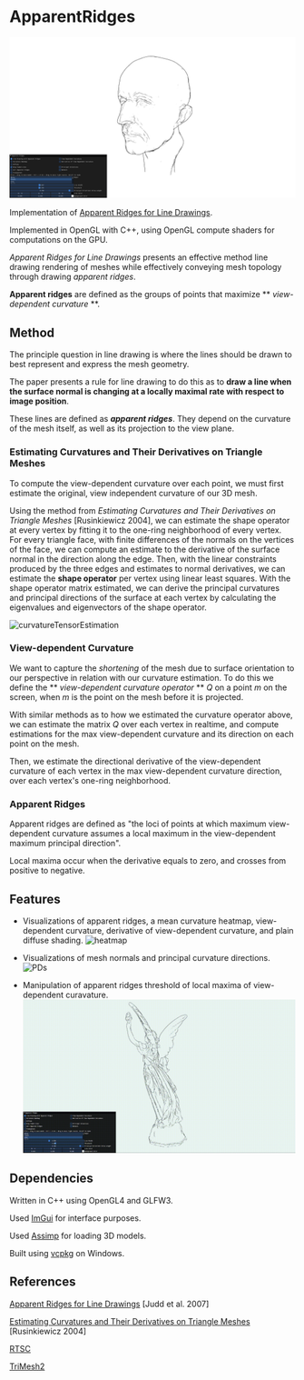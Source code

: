 # ApparentRidges
![Planck](images/planck.png)

Implementation of [Apparent Ridges for Line Drawings](https://people.csail.mit.edu/tjudd/apparentridges.html).

Implemented in OpenGL with C++, using OpenGL compute shaders for computations on the GPU.

*Apparent Ridges for Line Drawings* presents an effective method line drawing rendering of meshes while effectively conveying mesh topology through drawing *apparent ridges*.

**Apparent ridges** are defined as the groups of points that maximize ** *view-dependent curvature* **.

## Method

The principle question in line drawing is where the lines should be drawn to best represent and express the mesh geometry.

The paper presents a rule for line drawing to do this as to **draw a line when the surface normal is changing at a locally maximal rate with respect to image position**.

These lines are defined as ***apparent ridges***. They depend on the curvature of the mesh itself, as well as its projection to the view plane.

### Estimating Curvatures and Their Derivatives on Triangle Meshes

To compute the view-dependent curvature over each point, we must first estimate the original, view independent curvature of our 3D mesh.

Using the method from *Estimating Curvatures and Their Derivatives on Triangle Meshes* [Rusinkiewicz 2004], we can estimate the shape operator at every vertex by fitting it to the one-ring neighborhood of every vertex. For every triangle face, with finite differences of the normals on the vertices of the face, we can compute an estimate to the derivative of the surface normal in the direction along the edge. Then, with the linear constraints produced by the three edges and estimates to normal derivatives, we can estimate the **shape operator** per vertex using linear least squares. With the shape operator matrix estimated, we can derive the principal curvatures and principal directions of the surface at each vertex by calculating the eigenvalues and eigenvectors of the shape operator.

<img width="360" alt="curvatureTensorEstimation" src="https://user-images.githubusercontent.com/38942504/226597274-37034f2c-1574-4e13-bf74-98fd5c472e6b.png">

### View-dependent Curvature

We want to capture the *shortening* of the mesh due to surface orientation to our perspective in relation with our curvature estimation. To do this we define the ** *view-dependent curvature operator* ** $Q$ on a point $m$ on the screen, when $m$ is the point on the mesh before it is projected.

With similar methods as to how we estimated the curvature operator above, we can estimate the matrix $Q$ over each vertex in realtime, and compute estimations for the max view-dependent curvature and its direction on each point on the mesh.

Then, we estimate the directional derivative of the view-dependent curvature of each vertex in the max view-dependent curvature direction, over each vertex's one-ring neighborhood.

### Apparent Ridges

Apparent ridges are defined as "the loci of points at which maximum view-dependent curvature assumes a local maximum in the view-dependent maximum principal direction". 

Local maxima occur when the derivative equals to zero, and crosses from positive to negative.

## Features

- Visualizations of apparent ridges, a mean curvature heatmap, view-dependent curvature, derivative of view-dependent curvature, and plain diffuse shading.
![heatmap](https://user-images.githubusercontent.com/38942504/230313427-dac106e7-4532-4892-a185-5402ae8bd4b3.gif)

- Visualizations of mesh normals and principal curvature directions.
![PDs](/images/pds.gif)

- Manipulation of apparent ridges threshold of local maxima of view-dependent curavature.
![Threshold](/images/thresh.gif)

## Dependencies

Written in C++ using OpenGL4 and GLFW3.

Used [ImGui](https://github.com/ocornut/imgui) for interface purposes.

Used [Assimp](https://github.com/assimp/assimp) for loading 3D models.

Built using [vcpkg](https://github.com/microsoft/vcpkg) on Windows.

## References

[Apparent Ridges for Line Drawings](https://people.csail.mit.edu/tjudd/apparentridges.html) [Judd et al. 2007]

[Estimating Curvatures and Their Derivatives on Triangle Meshes](https://gfx.cs.princeton.edu/pubs/Rusinkiewicz_2004_ECA/curvpaper.pdf)  [Rusinkiewicz 2004]

[RTSC](https://rtsc.cs.princeton.edu/)

[TriMesh2](https://gfx.cs.princeton.edu/proj/trimesh2/)
